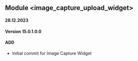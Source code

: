 ## Module <image_capture_upload_widget>

#### 28.12.2023
#### Version 15.0.1.0.0
#### ADD

- Initial commit for Image Capture Widget
